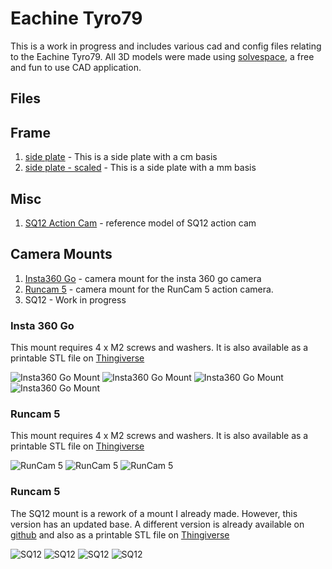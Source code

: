 # Eachine Tyro79

This is a work in progress and includes various cad and config files relating to the Eachine Tyro79. All 3D models were made using [solvespace](https://solvespace.com/index.pl), a free and fun to use CAD application.

## Files

## Frame

1. [side plate](src/frame/sideplate.slvs) - This is a side plate with a cm basis
1. [side plate - scaled](src/frame/sideplate-scaled.slvs) - This is a side plate with a mm basis

## Misc

1. [SQ12 Action Cam](src/misc/sq12.slvs) - reference model of SQ12 action cam

## Camera Mounts

1. [Insta360 Go](src/mount/insta360go.slvs) - camera mount for the insta 360 go camera
2. [Runcam 5](src/mount/runcam5.slvs) - camera mount for the RunCam 5 action camera.
3. SQ12 - Work in progress

### Insta 360 Go

This mount requires 4 x M2 screws and washers. It is also available as a printable STL file on [Thingiverse](https://www.thingiverse.com/thing:4792154)

![Insta360 Go Mount](img/insta3604.jpg)
![Insta360 Go Mount](img/insta3601.jpg)
![Insta360 Go Mount](img/insta3602.jpg)
![Insta360 Go Mount](img/insta3603.jpg)

### Runcam 5

This mount requires 4 x M2 screws and washers. It is also available as a printable STL file on [Thingiverse]()

![RunCam 5](img/runcam3.jpg)
![RunCam 5](img/runcam1.jpg)
![RunCam 5](img/runcam2.jpg)

### Runcam 5

The SQ12 mount is a rework of a mount I already made. However, this version has an updated base. A different version is already available on [github](https://github.com/nuxnik/tyro79-sq12-mount) and also as a printable STL file on [Thingiverse](https://www.thingiverse.com/thing:4700483)

![SQ12](img/mount1.jpg)
![SQ12](img/mount2.jpg)
![SQ12](img/mount3.jpg)
![SQ12](img/mount4.jpg)


